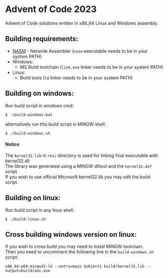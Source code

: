# Advent of Code 2023
Advent of Code solutions written in x86_64 Linux and Windows assembly.

## Building requirements:
- [NASM](https://nasm.us/) - Netwide Assembler (`nasm` executable needs to be in your system PATH)
- Windows:
    - MS Build toolchain (`link.exe` linker needs to be in your system PATH)
- Linux:
    - Build tools (`ld` linker needs to be in your system PATH)

## Building on windows:
Run build script in windows cmd:
```
$ .\build-windows.bat
```
alternatively run this build script in MINGW shell:
```
$ ./build-windows.sh
```
#### Notice
The `kernel32.lib` in `res/` directory is used for linking final executable with kernel32.dll  
The library was generated using a MINGW dlltool and the `kernel32.def` script.  
If you wish to use official Microsoft kernel32.lib you may edit the build script.

## Building on linux:
Run build script in any linux shell:
```
$ ./build-linux.sh
```

## Cross building windows version on linux:
If you wish to cross build you may need to instal MINGW toolchain.  
Then you need to uncomment the following line in the `build-windows.sh` script:
```
x86_64-w64-mingw32-ld --entry=main $objects build/kernel32.lib --output=build/aoc.exe
```
